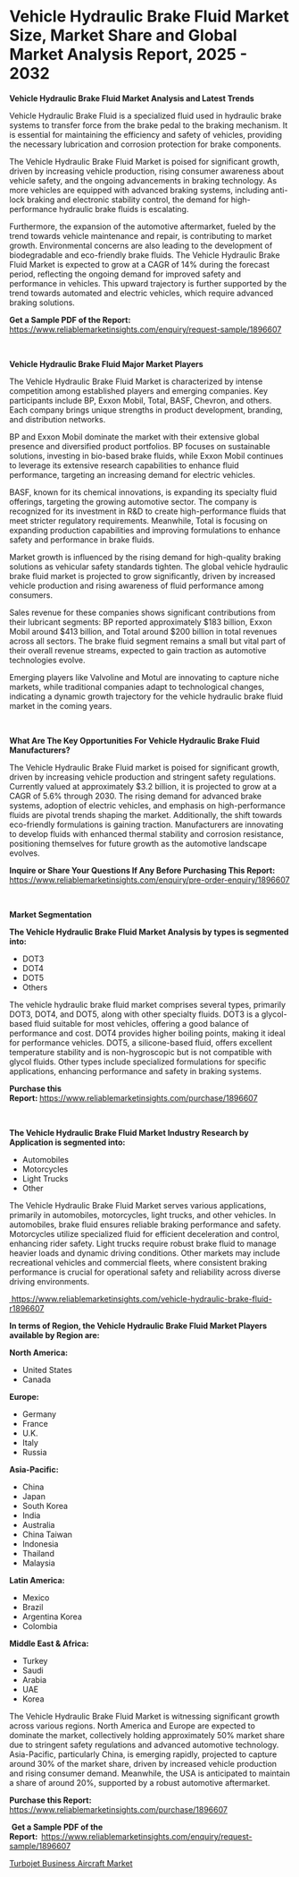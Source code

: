 <p><h1>Vehicle Hydraulic Brake Fluid Market Size, Market Share and Global Market Analysis Report, 2025 - 2032</h1></p><p><strong>Vehicle Hydraulic Brake Fluid Market Analysis and Latest Trends</strong></p>
<p><p>Vehicle Hydraulic Brake Fluid is a specialized fluid used in hydraulic brake systems to transfer force from the brake pedal to the braking mechanism. It is essential for maintaining the efficiency and safety of vehicles, providing the necessary lubrication and corrosion protection for brake components. </p><p>The Vehicle Hydraulic Brake Fluid Market is poised for significant growth, driven by increasing vehicle production, rising consumer awareness about vehicle safety, and the ongoing advancements in braking technology. As more vehicles are equipped with advanced braking systems, including anti-lock braking and electronic stability control, the demand for high-performance hydraulic brake fluids is escalating. </p><p>Furthermore, the expansion of the automotive aftermarket, fueled by the trend towards vehicle maintenance and repair, is contributing to market growth. Environmental concerns are also leading to the development of biodegradable and eco-friendly brake fluids. The Vehicle Hydraulic Brake Fluid Market is expected to grow at a CAGR of 14% during the forecast period, reflecting the ongoing demand for improved safety and performance in vehicles. This upward trajectory is further supported by the trend towards automated and electric vehicles, which require advanced braking solutions.</p></p>
<p><strong>Get a Sample PDF of the Report:&nbsp;</strong> <a href="https://www.reliablemarketinsights.com/enquiry/request-sample/1896607?utm_campaign=3040&utm_medium=2&utm_source=Github&utm_content=ia&utm_term=31032025&utm_id=vehicle-hydraulic-brake-fluid">https://www.reliablemarketinsights.com/enquiry/request-sample/1896607</a></p>
<p>&nbsp;</p>
<p><strong>Vehicle Hydraulic Brake Fluid Major Market Players</strong></p>
<p><p>The Vehicle Hydraulic Brake Fluid Market is characterized by intense competition among established players and emerging companies. Key participants include BP, Exxon Mobil, Total, BASF, Chevron, and others. Each company brings unique strengths in product development, branding, and distribution networks.</p><p>BP and Exxon Mobil dominate the market with their extensive global presence and diversified product portfolios. BP focuses on sustainable solutions, investing in bio-based brake fluids, while Exxon Mobil continues to leverage its extensive research capabilities to enhance fluid performance, targeting an increasing demand for electric vehicles.</p><p>BASF, known for its chemical innovations, is expanding its specialty fluid offerings, targeting the growing automotive sector. The company is recognized for its investment in R&D to create high-performance fluids that meet stricter regulatory requirements. Meanwhile, Total is focusing on expanding production capabilities and improving formulations to enhance safety and performance in brake fluids.</p><p>Market growth is influenced by the rising demand for high-quality braking solutions as vehicular safety standards tighten. The global vehicle hydraulic brake fluid market is projected to grow significantly, driven by increased vehicle production and rising awareness of fluid performance among consumers.</p><p>Sales revenue for these companies shows significant contributions from their lubricant segments: BP reported approximately $183 billion, Exxon Mobil around $413 billion, and Total around $200 billion in total revenues across all sectors. The brake fluid segment remains a small but vital part of their overall revenue streams, expected to gain traction as automotive technologies evolve.</p><p>Emerging players like Valvoline and Motul are innovating to capture niche markets, while traditional companies adapt to technological changes, indicating a dynamic growth trajectory for the vehicle hydraulic brake fluid market in the coming years.</p></p>
<p>&nbsp;</p>
<p><strong>What Are The Key Opportunities For Vehicle Hydraulic Brake Fluid Manufacturers?</strong></p>
<p><p>The Vehicle Hydraulic Brake Fluid market is poised for significant growth, driven by increasing vehicle production and stringent safety regulations. Currently valued at approximately $3.2 billion, it is projected to grow at a CAGR of 5.6% through 2030. The rising demand for advanced brake systems, adoption of electric vehicles, and emphasis on high-performance fluids are pivotal trends shaping the market. Additionally, the shift towards eco-friendly formulations is gaining traction. Manufacturers are innovating to develop fluids with enhanced thermal stability and corrosion resistance, positioning themselves for future growth as the automotive landscape evolves.</p></p>
<p><strong>Inquire or Share Your Questions If Any Before Purchasing This Report:</strong> <a href="https://www.reliablemarketinsights.com/enquiry/pre-order-enquiry/1896607?utm_campaign=3040&utm_medium=2&utm_source=Github&utm_content=ia&utm_term=31032025&utm_id=vehicle-hydraulic-brake-fluid">https://www.reliablemarketinsights.com/enquiry/pre-order-enquiry/1896607</a></p>
<p>&nbsp;</p>
<p><strong>Market Segmentation</strong></p>
<p><strong>The Vehicle Hydraulic Brake Fluid Market Analysis by types is segmented into:</strong></p>
<p><ul><li>DOT3</li><li>DOT4</li><li>DOT5</li><li>Others</li></ul></p>
<p><p>The vehicle hydraulic brake fluid market comprises several types, primarily DOT3, DOT4, and DOT5, along with other specialty fluids. DOT3 is a glycol-based fluid suitable for most vehicles, offering a good balance of performance and cost. DOT4 provides higher boiling points, making it ideal for performance vehicles. DOT5, a silicone-based fluid, offers excellent temperature stability and is non-hygroscopic but is not compatible with glycol fluids. Other types include specialized formulations for specific applications, enhancing performance and safety in braking systems.</p></p>
<p><strong>Purchase this Report:&nbsp;</strong><a href="https://www.reliablemarketinsights.com/purchase/1896607?utm_campaign=3040&utm_medium=2&utm_source=Github&utm_content=ia&utm_term=31032025&utm_id=vehicle-hydraulic-brake-fluid">https://www.reliablemarketinsights.com/purchase/1896607</a></p>
<p>&nbsp;</p>
<p><strong>The Vehicle Hydraulic Brake Fluid Market Industry Research by Application is segmented into:</strong></p>
<p><ul><li>Automobiles</li><li>Motorcycles</li><li>Light Trucks</li><li>Other</li></ul></p>
<p><p>The Vehicle Hydraulic Brake Fluid Market serves various applications, primarily in automobiles, motorcycles, light trucks, and other vehicles. In automobiles, brake fluid ensures reliable braking performance and safety. Motorcycles utilize specialized fluid for efficient deceleration and control, enhancing rider safety. Light trucks require robust brake fluid to manage heavier loads and dynamic driving conditions. Other markets may include recreational vehicles and commercial fleets, where consistent braking performance is crucial for operational safety and reliability across diverse driving environments.</p></p>
<p><a href="https://www.reliablemarketinsights.com/vehicle-hydraulic-brake-fluid-r1896607?utm_campaign=3040&utm_medium=2&utm_source=Github&utm_content=ia&utm_term=31032025&utm_id=vehicle-hydraulic-brake-fluid">&nbsp;https://www.reliablemarketinsights.com/vehicle-hydraulic-brake-fluid-r1896607</a></p>
<p><strong>In terms of Region, the Vehicle Hydraulic Brake Fluid Market Players available by Region are:</strong></p>
<p>
    <p> <strong> North America: </strong>
        <ul>
            <li>United States</li>
            <li>Canada</li>
        </ul>
        </p> 
    <p> <strong> Europe: </strong>
        <ul>
            <li>Germany</li>
            <li>France</li>
            <li>U.K.</li>
            <li>Italy</li>
            <li>Russia</li>
        </ul>
        </p> 
    <p> <strong> Asia-Pacific: </strong>
        <ul>
            <li>China</li>
            <li>Japan</li>
            <li>South Korea</li>
            <li>India</li>
            <li>Australia</li>
            <li>China Taiwan</li>
            <li>Indonesia</li>
            <li>Thailand</li>
            <li>Malaysia</li>
        </ul>
        </p> 
    <p> <strong> Latin America: </strong>
        <ul>
            <li>Mexico</li>
            <li>Brazil</li>
            <li>Argentina Korea</li>
            <li>Colombia</li>
        </ul>
        </p> 
    <p> <strong> Middle East & Africa: </strong>
        <ul>
            <li>Turkey</li>
            <li>Saudi</li>
            <li>Arabia</li>
            <li>UAE</li>
            <li>Korea</li>
        </ul>
    </p>
    </p>
<p><p>The Vehicle Hydraulic Brake Fluid Market is witnessing significant growth across various regions. North America and Europe are expected to dominate the market, collectively holding approximately 50% market share due to stringent safety regulations and advanced automotive technology. Asia-Pacific, particularly China, is emerging rapidly, projected to capture around 30% of the market share, driven by increased vehicle production and rising consumer demand. Meanwhile, the USA is anticipated to maintain a share of around 20%, supported by a robust automotive aftermarket.</p></p>
<p><strong>Purchase this Report: </strong><a href="https://www.reliablemarketinsights.com/purchase/1896607?utm_campaign=3040&utm_medium=2&utm_source=Github&utm_content=ia&utm_term=31032025&utm_id=vehicle-hydraulic-brake-fluid">https://www.reliablemarketinsights.com/purchase/1896607</a></p>
<p>&nbsp;<strong>Get a Sample PDF of the Report:&nbsp;&nbsp;</strong><a href="https://www.reliablemarketinsights.com/enquiry/request-sample/1896607?utm_campaign=3040&utm_medium=2&utm_source=Github&utm_content=ia&utm_term=31032025&utm_id=vehicle-hydraulic-brake-fluid">https://www.reliablemarketinsights.com/enquiry/request-sample/1896607</a></p>
<p><strong></strong></p>
<p><p><a href="https://github.com/boysabotzoc/Market-Research-Report-List-1/blob/main/turbojet-business-aircraft-market.md?utm_campaign=3040&utm_medium=2&utm_source=Github&utm_content=ia&utm_term=31032025&utm_id=vehicle-hydraulic-brake-fluid">Turbojet Business Aircraft Market</a></p></p>